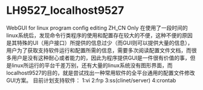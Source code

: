 # LH9527_localhost9527
WebGUI for linux program config editing
ZH_CN Only
在使用了一段时间的linux系统后，发现命令行类程序的使用和配置存在较大的不便，这种不便的原因是其特殊的UI（用户接口）所提供的信息过少（而GUI则可以提供大量的信息），用户为了获取支持软件运行和配置所需的信息，需要多次阅读配置文件文档，而很多用户是没有这种耐心或者能力的，因此为程序提供GUI是一件很有价值的事，但是linux所运行的平台千差万别，还有大量的linux系统没有图形界面，而localhost9527的目的，就是尝试找出一种常用软件的全平台通用的配置文件修改GUI方案。
目前计划支持软件：
1:vi 
2:frp 
3:ss(clinet/server)
4:crontab
